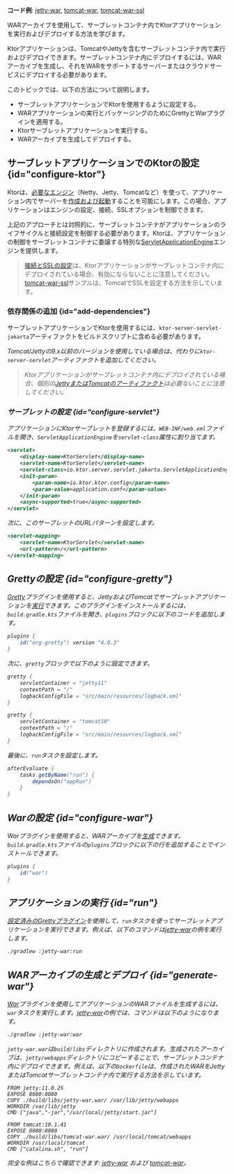 [//]: # (title: WAR)

<show-structure for="chapter" depth="2"/>

<tldr>
<p>
<b>コード例</b>: 
<a href="https://github.com/ktorio/ktor-documentation/tree/%ktor_version%/codeSnippets/snippets/jetty-war">jetty-war</a>, 
<a href="https://github.com/ktorio/ktor-documentation/tree/%ktor_version%/codeSnippets/snippets/tomcat-war">tomcat-war</a>,
<a href="https://github.com/ktorio/ktor-documentation/tree/%ktor_version%/codeSnippets/snippets/tomcat-war-ssl">tomcat-war-ssl</a>
</p>
</tldr>

<link-summary>
WARアーカイブを使用して、サーブレットコンテナ内でKtorアプリケーションを実行およびデプロイする方法を学びます。
</link-summary>

Ktorアプリケーションは、TomcatやJettyを含むサーブレットコンテナ内で実行およびデプロイできます。サーブレットコンテナ内にデプロイするには、WARアーカイブを生成し、それをWARをサポートするサーバーまたはクラウドサービスにデプロイする必要があります。

このトピックでは、以下の方法について説明します。
* サーブレットアプリケーションでKtorを使用するように設定する。
* WARアプリケーションの実行とパッケージングのためにGrettyとWarプラグインを適用する。
* Ktorサーブレットアプリケーションを実行する。
* WARアーカイブを生成してデプロイする。

## サーブレットアプリケーションでのKtorの設定 {id="configure-ktor"}

Ktorは、[必要なエンジン](server-create-and-configure.topic)（Netty、Jetty、Tomcatなど）を使って、アプリケーション内でサーバーを[作成および起動](server-create-and-configure.topic)することを可能にします。この場合、アプリケーションはエンジンの設定、接続、SSLオプションを制御できます。

上記のアプローチとは対照的に、サーブレットコンテナがアプリケーションのライフサイクルと接続設定を制御する必要があります。Ktorは、アプリケーションの制御をサーブレットコンテナに委譲する特別な[ServletApplicationEngine](https://api.ktor.io/ktor-server/ktor-server-servlet/io.ktor.server.servlet/-servlet-application-engine/index.html)エンジンを提供します。

> [接続とSSLの設定](server-configuration-file.topic)は、Ktorアプリケーションがサーブレットコンテナ内にデプロイされている場合、有効にならないことに注意してください。
> [tomcat-war-ssl](https://github.com/ktorio/ktor-documentation/tree/%ktor_version%/codeSnippets/snippets/tomcat-war-ssl)サンプルは、TomcatでSSLを設定する方法を示しています。

### 依存関係の追加 {id="add-dependencies"}

サーブレットアプリケーションでKtorを使用するには、`ktor-server-servlet-jakarta`アーティファクトをビルドスクリプトに含める必要があります。

<var name="artifact_name" value="ktor-server-servlet-jakarta"/>
<Tabs group="languages">
    <TabItem title="Gradle (Kotlin)" group-key="kotlin">
        <code-block lang="Kotlin" code="            implementation(&quot;io.ktor:%artifact_name%:$ktor_version&quot;)"/>
    </TabItem>
    <TabItem title="Gradle (Groovy)" group-key="groovy">
        <code-block lang="Groovy" code="            implementation &quot;io.ktor:%artifact_name%:$ktor_version&quot;"/>
    </TabItem>
    <TabItem title="Maven" group-key="maven">
        <code-block lang="XML" code="            &lt;dependency&gt;&#10;                &lt;groupId&gt;io.ktor&lt;/groupId&gt;&#10;                &lt;artifactId&gt;%artifact_name%-jvm&lt;/artifactId&gt;&#10;                &lt;version&gt;${ktor_version}&lt;/version&gt;&#10;            &lt;/dependency&gt;"/>
    </TabItem>
</Tabs>

Tomcat/Jettyの9.x以前のバージョンを使用している場合は、代わりに`ktor-server-servlet`アーティファクトを追加してください。

> Ktorアプリケーションがサーブレットコンテナ内にデプロイされている場合、個別の[JettyまたはTomcatのアーティファクト](server-engines.md#dependencies)は必要ないことに注意してください。

### サーブレットの設定 {id="configure-servlet"}

アプリケーションにKtorサーブレットを登録するには、`WEB-INF/web.xml`ファイルを開き、`ServletApplicationEngine`を`servlet-class`属性に割り当てます。

<Tabs>
<TabItem title="Tomcat/Jetty v10.x以上">

```xml
<servlet>
    <display-name>KtorServlet</display-name>
    <servlet-name>KtorServlet</servlet-name>
    <servlet-class>io.ktor.server.servlet.jakarta.ServletApplicationEngine</servlet-class>
    <init-param>
        <param-name>io.ktor.ktor.config</param-name>
        <param-value>application.conf</param-value>
    </init-param>
    <async-supported>true</async-supported>
</servlet>
```

</TabItem>
<TabItem title="Tomcat/Jetty v9.x">
<code-block lang="XML" code="&lt;servlet&gt;&#10;    &lt;display-name&gt;KtorServlet&lt;/display-name&gt;&#10;    &lt;servlet-name&gt;KtorServlet&lt;/servlet-name&gt;&#10;    &lt;servlet-class&gt;io.ktor.server.servlet.ServletApplicationEngine&lt;/servlet-class&gt;&#10;    &lt;init-param&gt;&#10;        &lt;param-name&gt;io.ktor.ktor.config&lt;/param-name&gt;&#10;        &lt;param-value&gt;application.conf&lt;/param-value&gt;&#10;    &lt;/init-param&gt;&#10;    &lt;async-supported&gt;true&lt;/async-supported&gt;&#10;&lt;/servlet&gt;"/>
</TabItem>
</Tabs>

次に、このサーブレットのURLパターンを設定します。

```xml
<servlet-mapping>
    <servlet-name>KtorServlet</servlet-name>
    <url-pattern>/</url-pattern>
</servlet-mapping>
```

## Grettyの設定 {id="configure-gretty"}

[Gretty](https://plugins.gradle.org/plugin/org.gretty)プラグインを使用すると、JettyおよびTomcatでサーブレットアプリケーションを[実行](#run)できます。このプラグインをインストールするには、`build.gradle.kts`ファイルを開き、`plugins`ブロックに以下のコードを追加します。

```groovy
plugins {
    id("org.gretty") version "4.0.3"
}
```

次に、`gretty`ブロックで以下のように設定できます。

<Tabs>
<TabItem title="Jetty">

```groovy
gretty {
    servletContainer = "jetty11"
    contextPath = "/"
    logbackConfigFile = "src/main/resources/logback.xml"
}
```

</TabItem>
<TabItem title="Tomcat">

```groovy
gretty {
    servletContainer = "tomcat10"
    contextPath = "/"
    logbackConfigFile = "src/main/resources/logback.xml"
}
```

</TabItem>
</Tabs>

最後に、`run`タスクを設定します。

```groovy
afterEvaluate {
    tasks.getByName("run") {
        dependsOn("appRun")
    }
}
```

## Warの設定 {id="configure-war"}

Warプラグインを使用すると、WARアーカイブを[生成](#generate-war)できます。`build.gradle.kts`ファイルの`plugins`ブロックに以下の行を追加することでインストールできます。

```groovy
plugins {
    id("war")
}
```

## アプリケーションの実行 {id="run"}

[設定済みのGrettyプラグイン](#configure-gretty)を使用して、`run`タスクを使ってサーブレットアプリケーションを実行できます。例えば、以下のコマンドは[jetty-war](https://github.com/ktorio/ktor-documentation/tree/%ktor_version%/codeSnippets/snippets/jetty-war)の例を実行します。

```Bash
./gradlew :jetty-war:run
```

## WARアーカイブの生成とデプロイ {id="generate-war"}

[War](#configure-war)プラグインを使用してアプリケーションのWARファイルを生成するには、`war`タスクを実行します。[jetty-war](https://github.com/ktorio/ktor-documentation/tree/%ktor_version%/codeSnippets/snippets/jetty-war)の例では、コマンドは以下のようになります。

```Bash
./gradlew :jetty-war:war
```

`jetty-war.war`は`build/libs`ディレクトリに作成されます。生成されたアーカイブは、`jetty/webapps`ディレクトリにコピーすることで、サーブレットコンテナ内にデプロイできます。例えば、以下の`Dockerfile`は、作成されたWARをJettyまたはTomcatサーブレットコンテナ内で実行する方法を示しています。

<Tabs>
<TabItem title="Jetty">

```Docker
FROM jetty:11.0.25
EXPOSE 8080:8080
COPY ./build/libs/jetty-war.war/ /var/lib/jetty/webapps
WORKDIR /var/lib/jetty
CMD ["java","-jar","/usr/local/jetty/start.jar"]

```

</TabItem>
<TabItem title="Tomcat">

```Docker
FROM tomcat:10.1.41
EXPOSE 8080:8080
COPY ./build/libs/tomcat-war.war/ /usr/local/tomcat/webapps
WORKDIR /usr/local/tomcat
CMD ["catalina.sh", "run"]

```

</TabItem>
</Tabs>

完全な例はこちらで確認できます: [jetty-war](https://github.com/ktorio/ktor-documentation/tree/%ktor_version%/codeSnippets/snippets/jetty-war) および [tomcat-war](https://github.com/ktorio/ktor-documentation/tree/%ktor_version%/codeSnippets/snippets/tomcat-war)。